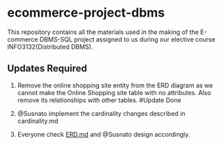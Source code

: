 # ecommerce-project-dbms

This repository contains all the materials used in the making of the E-commerce DBMS-SQL project assigned to us during our elective course INFO3132(Distributed DBMS). 

## Updates Required

1. Remove the online shopping site entity from the ERD diagram as we cannot make the Online Shopping site table with no attributes. Also remove its relationships with other tables.
                  #Update Done

2. @Susnato implement the cardinality changes described in cardinality.md
3. Everyone check [ERD.md](https://github.com/therupdeep/ecommerce-project-dbms/blob/main/ERD.md) and @Susnato design accordingly.
